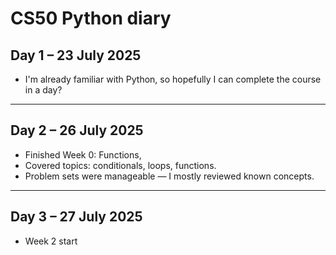 # CS50 Python diary

## Day 1 – 23 July 2025

-   I'm already familiar with Python, so hopefully I can complete the course in a day?

---

## Day 2 – 26 July 2025

-   Finished Week 0: Functions,
-   Covered topics: conditionals, loops, functions.
-   Problem sets were manageable — I mostly reviewed known concepts.

---

## Day 3 – 27 July 2025

-   Week 2 start
